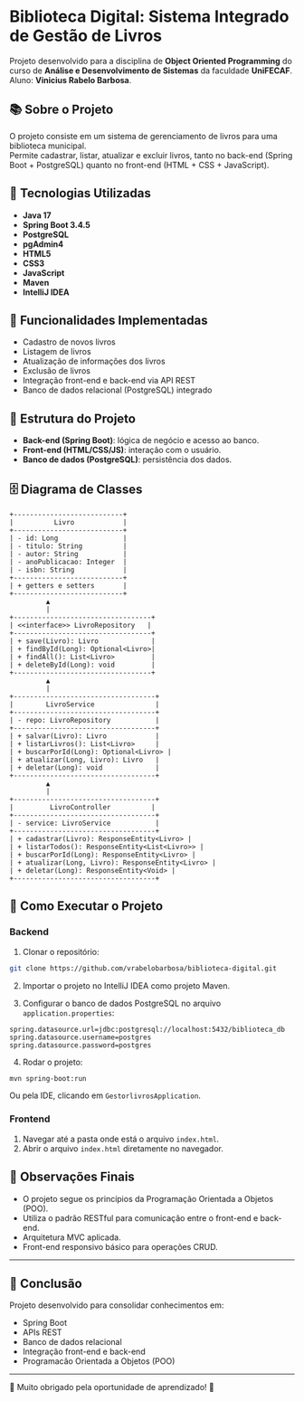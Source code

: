 # Biblioteca Digital: Sistema Integrado de Gestão de Livros

Projeto desenvolvido para a disciplina de **Object Oriented Programming** do curso de **Análise e Desenvolvimento de Sistemas** da faculdade **UniFECAF**.\
Aluno: **Vinicius Rabelo Barbosa**.

## 📚 Sobre o Projeto

O projeto consiste em um sistema de gerenciamento de livros para uma biblioteca municipal.\
Permite cadastrar, listar, atualizar e excluir livros, tanto no back-end (Spring Boot + PostgreSQL) quanto no front-end (HTML + CSS + JavaScript).

## 🎯 Tecnologias Utilizadas

- **Java 17**
- **Spring Boot 3.4.5**
- **PostgreSQL**
- **pgAdmin4**
- **HTML5**
- **CSS3**
- **JavaScript**
- **Maven**
- **IntelliJ IDEA**

## 🚰 Funcionalidades Implementadas

- Cadastro de novos livros
- Listagem de livros
- Atualização de informações dos livros
- Exclusão de livros
- Integração front-end e back-end via API REST
- Banco de dados relacional (PostgreSQL) integrado

## 🧹 Estrutura do Projeto

- **Back-end (Spring Boot)**: lógica de negócio e acesso ao banco.
- **Front-end (HTML/CSS/JS)**: interação com o usuário.
- **Banco de dados (PostgreSQL)**: persistência dos dados.

## 🗄️ Diagrama de Classes

```
+---------------------------+
|          Livro            |
+---------------------------+
| - id: Long                |
| - titulo: String          |
| - autor: String           |
| - anoPublicacao: Integer  |
| - isbn: String            |
+---------------------------+
| + getters e setters       |
+---------------------------+
         ▲
         |
+----------------------------------+
| <<interface>> LivroRepository   |
+----------------------------------+
| + save(Livro): Livro             |
| + findById(Long): Optional<Livro>|
| + findAll(): List<Livro>         |
| + deleteById(Long): void         |
+----------------------------------+
         ▲
         |
+-----------------------------------+
|        LivroService               |
+-----------------------------------+
| - repo: LivroRepository           |
+-----------------------------------+
| + salvar(Livro): Livro            |
| + listarLivros(): List<Livro>     |
| + buscarPorId(Long): Optional<Livro> |
| + atualizar(Long, Livro): Livro   |
| + deletar(Long): void             |
+-----------------------------------+
         ▲
         |
+-----------------------------------+
|         LivroController          |
+-----------------------------------+
| - service: LivroService           |
+-----------------------------------+
| + cadastrar(Livro): ResponseEntity<Livro> |
| + listarTodos(): ResponseEntity<List<Livro>> |
| + buscarPorId(Long): ResponseEntity<Livro> |
| + atualizar(Long, Livro): ResponseEntity<Livro> |
| + deletar(Long): ResponseEntity<Void> |
+-----------------------------------+
```

## 📄 Como Executar o Projeto

### Backend

1. Clonar o repositório:

```bash
git clone https://github.com/vrabelobarbosa/biblioteca-digital.git
```

2. Importar o projeto no IntelliJ IDEA como projeto Maven.

3. Configurar o banco de dados PostgreSQL no arquivo `application.properties`:

```
spring.datasource.url=jdbc:postgresql://localhost:5432/biblioteca_db
spring.datasource.username=postgres
spring.datasource.password=postgres
```

4. Rodar o projeto:

```bash
mvn spring-boot:run
```

Ou pela IDE, clicando em `GestorlivrosApplication`.

### Frontend

1. Navegar até a pasta onde está o arquivo `index.html`.
2. Abrir o arquivo `index.html` diretamente no navegador.

## 🚧 Observações Finais

- O projeto segue os princípios da Programação Orientada a Objetos (POO).
- Utiliza o padrão RESTful para comunicação entre o front-end e back-end.
- Arquitetura MVC aplicada.
- Front-end responsivo básico para operações CRUD.

---

## 📌 Conclusão

Projeto desenvolvido para consolidar conhecimentos em:

- Spring Boot
- APIs REST
- Banco de dados relacional
- Integração front-end e back-end
- Programacão Orientada a Objetos (POO)

---

💌 Muito obrigado pela oportunidade de aprendizado! 🚀